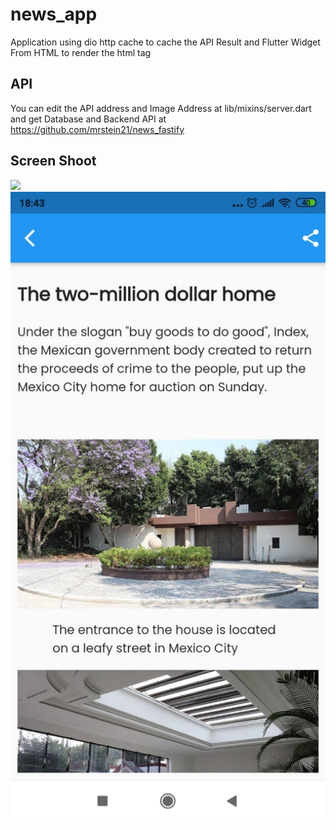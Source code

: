 # news_app

Application using dio http cache to cache the API Result and Flutter Widget From HTML to render the html tag

## API

You can edit the API address and Image Address at  lib/mixins/server.dart and get Database and Backend API at https://github.com/mrstein21/news_fastify

## Screen Shoot

 ![](images/ss2.jpeg)
 ![](images/ss1.jpeg)